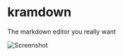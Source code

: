kramdown
========

The markdown editor you really want

![Screenshot](https://s3-us-west-2.amazonaws.com/github.whoisandie.com/kramdown-initial.png)